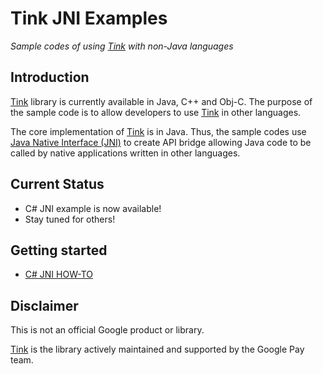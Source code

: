 # Tink JNI Examples
*Sample codes of using [Tink](https://github.com/google/tink) with non-Java languages*

## Introduction
[Tink](https://github.com/google/tink) library is currently available in Java, C++ and Obj-C. The purpose of the sample code is to allow developers to use [Tink](https://github.com/google/tink) in other languages. 

The core implementation of [Tink](https://github.com/google/tink) is in Java. Thus, the sample codes use [Java Native Interface (JNI)](https://docs.oracle.com/javase/8/docs/technotes/guides/jni/) to create API bridge allowing Java code to be called by native applications written in other languages.

## Current Status
* C# JNI example is now available!
* Stay tuned for others!

## Getting started
* [C# JNI HOW-TO](docs/CS-HOWTO.md)

## Disclaimer
This is not an official Google product or library.

[Tink](https://github.com/google/tink) is the library actively maintained and supported by the Google Pay team.

